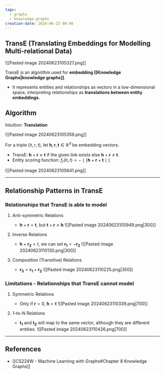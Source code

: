 ```yaml
---
tags:
  - graphs
  - knowledge-graphs
creation-date: 2024-06-23 09:48
---
```

## TransE (Translating Embeddings for Modelling Multi-relational Data)

![[Pasted image 20240623105327.png]]

TransE is an algorithm used for **embedding [[Knowledge Graphs|knowledge graphs]]**.
- It represents entities and relationships as vectors in a low-dimensional space, interpreting relationships as **translations between entity embeddings**.

## Algorithm

Intuition: **Translation** 

![[Pasted image 20240623105356.png]]

For a triple $(h, r, t)$, let $\mathbf{h}, \mathbf{r}, \mathbf{t} \in \mathbb{R}^d$ be embedding vectors.
- TransE: $\mathbf{h} + \mathbf{r} \approx \mathbf{t}$ if the given link exists else $\mathbf{h} + \mathbf{r} \neq \mathbf{t}$.
- Entity scoring function: $f_r(h, t) = - \mid\mid \mathbf{h} + \mathbf{r} + \mathbf{t} \mid\mid$

![[Pasted image 20240623105641.png]]

---
## Relationship Patterns in TransE

### Relationships that TransE is able to model

1.  Anti-symmetric Relations
	- $\mathbf{h} + \mathbf{r} = \mathbf{t}$, but $\mathbf{t} + \mathbf{r} \neq \mathbf{h}$
![[Pasted image 20240623105949.png|300]]

2. Inverse Relations
	- $\mathbf{h} + \mathbf{r_2} = t$, we can set $\mathbf{r_1} = -\mathbf{r_2}$
![[Pasted image 20240623110130.png|300]]

3. Composition (Transitive) Relations
	- $\mathbf{r_3} = \mathbf{r_1} + \mathbf{r_2}$
![[Pasted image 20240623110225.png|350]]

### Limitations - Relationships that TransE cannot model

1. Symmetric Relations
	- Only if $\mathbf{r}=0$,  $\mathbf{h} = \mathbf{t}$
![[Pasted image 20240623110339.png|700]]

2. 1-to-N Relations
	- $\mathbf{t_1}$ and $\mathbf{t_2}$ will map to the same vector, although they are different entities.
![[Pasted image 20240623110426.png|700]]


---
## References

- [[CS224W - Machine Learning with Graphs#Chapter 8 Knowledge Graphs]]